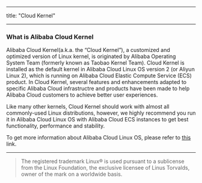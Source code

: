 
---
title: "Cloud Kernel"

---

### What is Alibaba Cloud Kernel

Alibaba Cloud Kernel(a.k.a. the “Cloud Kernel”), a customized and optimized version of Linux kernel, is originated by Alibaba Operating System Team (formerly known as Taobao Kernel Team). Cloud Kernel is installed as the default kernel in Alibaba Cloud Linux OS version 2 (or Aliyun Linux 2), which is running on Alibaba Cloud Elastic Compute Service (ECS) product. In Cloud Kernel, several features and enhancements adapted to specific Alibaba Cloud infrastructre and products have been made to help Alibaba Cloud customers to achieve better user experiences.

Like many other kernels, Cloud Kernel should work with almost all commonly-used Linux distributions, however, we highly recommend you run it in Alibaba Cloud Linux OS with Alibaba Cloud ECS instances to get best functionality, performance and stability.

To get more information about Alibaba Cloud Linux OS, please refer to [this](https://alibaba.github.io/cloud-kernel/os.html) link.



------

> The registered trademark Linux® is used pursuant to a sublicense from the Linux Foundation, the exclusive licensee of Linus Torvalds, owner of the mark on a world­wide basis.